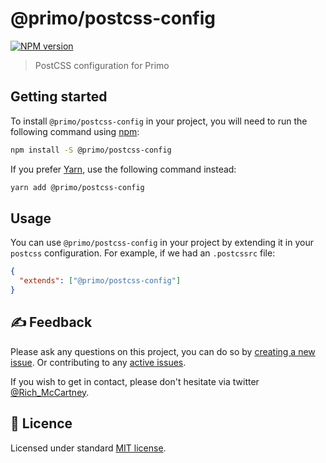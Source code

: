 # @primo/postcss-config

[![NPM version](https://badgen.net/npm/v/@primo/postcss-config)](https://www.npmjs.org/package/@primo/postcss-config)

> PostCSS configuration for Primo

## Getting started

To install `@primo/postcss-config` in your project, you will need to run the
following command using [npm](https://www.npmjs.com/):

```bash
npm install -S @primo/postcss-config
```

If you prefer [Yarn](https://yarnpkg.com/en/), use the following command
instead:

```bash
yarn add @primo/postcss-config
```

## Usage

You can use `@primo/postcss-config` in your project by extending it in your
`postcss` configuration. For example, if we had an `.postcssrc` file:

```json
{
  "extends": ["@primo/postcss-config"]
}
```

## ✍️ Feedback

Please ask any questions on this project, you can do so by
[creating a new issue](https://github.com/primo-design-system/primo/issues/new/choose). Or contributing to any [active issues](https://github.com/primo-design-system/primo/issues).

If you wish to get in contact, please don't hesitate via twitter [@Rich_McCartney](https://twitter.com/rich_mccartney).

## 📝 Licence

Licensed under standard
[MIT license](https://github.com/primo-design-system/primo/blob/main/LICENSE).
